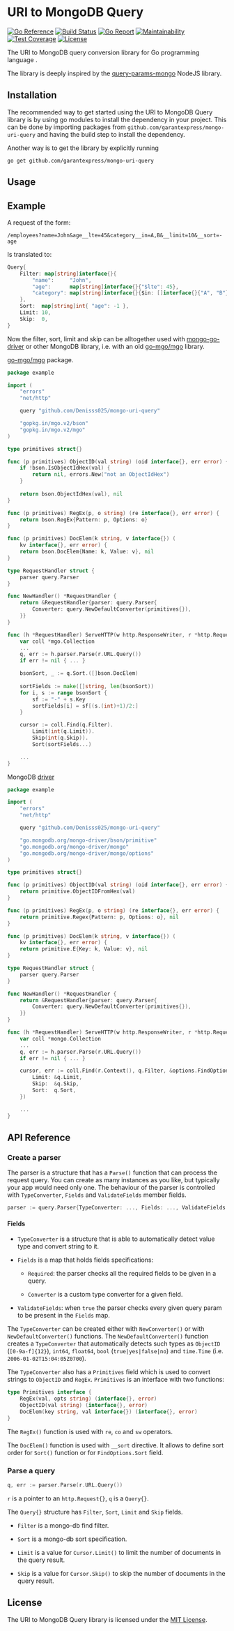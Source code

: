 # URI to MongoDB Query

[![Go Reference](https://pkg.go.dev/badge/github.com/garantexpress/mongo-uri-query.svg)](https://pkg.go.dev/github.com/garantexpress/mongo-uri-query)
[![Build Status](https://travis-ci.org/Denisss025/mongo-uri-query.svg?branch=master)](https://travis-ci.org/Denisss025/mongo-uri-query)
[![Go Report](https://goreportcard.com/badge/garantexpress/mongo-uri-query)](https://goreportcard.com/report/garantexpress/mongo-uri-query)
[![Maintainability](https://api.codeclimate.com/v1/badges/be2fde656b7fbc1e5795/maintainability)](https://codeclimate.com/github/garantexpress/mongo-uri-query/maintainability)
[![Test Coverage](https://api.codeclimate.com/v1/badges/5dcb97ef85e043fa0208/test_coverage)](https://codeclimate.com/github/garantexpress/mongo-uri-query/test_coverage)
[![License](https://img.shields.io/badge/License-MIT-blue.svg)](https://github.com/garantexpress/mongo-uri-query/blob/master/LICENSE)

The URI to MongoDB query conversion library for Go
programming language    .

The library is deeply inspired by the
[query-params-mongo](https://github.com/vasansr/query-params-mongo)
NodeJS library.

## Installation

The recommended way to get started using the URI to MongoDB Query
library is by using go modules to install the dependency in your
project.
This can be done by importing packages from
`github.com/garantexpress/mongo-uri-query` and having the build step
to install the dependency.

Another way is to get the library by explicitly running
```SH
go get github.com/garantexpress/mongo-uri-query
```

## Usage
## Example

A request of the form:
```URL
/employees?name=John&age__lte=45&category__in=A,B&__limit=10&__sort=-age
```
Is translated to:
```Go
Query{
    Filter: map[string]interface{}{
        "name":     "John",
        "age":      map[string]interface{}{"$lte": 45},
        "category": map[string]interface{}{$in: []interface{}{"A", "B"}},
    },
    Sort:  map[string]int{ "age": -1 },
    Limit: 10,
    Skip:  0,
}
```

Now the filter, sort, limit and skip can be alltogether used with
[mongo-go-driver](https://github.com/mongodb/mongo-go-driver) or other
MongoDB library, i.e. with an old
[go-mgo/mgo](https://github.com/go-mgo/mgo) library.

[go-mgo/mgo](https://github.com/go-mgo/mgo) package.

```Go
package example

import (
	"errors"
	"net/http"

	query "github.com/Denisss025/mongo-uri-query"

	"gopkg.in/mgo.v2/bson"
	"gopkg.in/mgo.v2/mgo"
)

type primitives struct{}

func (p primitives) ObjectID(val string) (oid interface{}, err error) {
	if !bson.IsObjectIdHex(val) {
		return nil, errors.New("not an ObjectIdHex")
    }
    
    return bson.ObjectIdHex(val), nil
}

func (p primitives) RegEx(p, o string) (re interface{}, err error) {
	return bson.RegEx{Pattern: p, Options: o}
}

func (p primitives) DocElem(k string, v interface{}) (
	kv interface{}, err error) {
	return bson.DocElem{Name: k, Value: v}, nil
}

type RequestHandler struct {
	parser query.Parser
}

func NewHandler() *RequestHandler {
	return &RequestHandler{parser: query.Parser{
		Converter: query.NewDefaultConverter(primitives{}),
	}}
}

func (h *RequestHandler) ServeHTTP(w http.ResponseWriter, r *http.Request) {
	var coll *mgo.Collection
	...
	q, err := h.parser.Parse(r.URL.Query())
	if err != nil { ... }

	bsonSort, _ := q.Sort.([]bson.DocElem)
	
	sortFields := make([]string, len(bsonSort))
	for i, s := range bsonSort {
		sf := "-" + s.Key
		sortFields[i] = sf[(s.(int)+1)/2:]
	}

	cursor := coll.Find(q.Filter).
		Limit(int(q.Limit)).
		Skip(int(q.Skip)).
		Sort(sortFields...)

	...
}
```

MongoDB [driver](https://github.com/mongodb/mongo-go-driver)

```Go
package example

import (
	"errors"
	"net/http"

	query "github.com/Denisss025/mongo-uri-query"

	"go.mongodb.org/mongo-driver/bson/primitive"
	"go.mongodb.org/mongo-driver/mongo"
	"go.mongodb.org/mongo-driver/mongo/options"
)

type primitives struct{}

func (p primitives) ObjectID(val string) (oid interface{}, err error) {
	return primitive.ObjectIDFromHex(val)
}

func (p primitives) RegEx(p, o string) (re interface{}, err error) {
    return primitive.Regex{Pattern: p, Options: o}, nil
}

func (p primitives) DocElem(k string, v interface{}) (
	kv interface{}, err error) {
	return primitive.E{Key: k, Value: v}, nil
}

type RequestHandler struct {
	parser query.Parser
}

func NewHandler() *RequestHandler {
	return &RequestHandler{parser: query.Parser{
		Converter: query.NewDefaultConverter(primitives{}),
	}}
}

func (h *RequestHandler) ServeHTTP(w http.ResponseWriter, r *http.Request) {
	var coll *mongo.Collection
	...
	q, err := h.parser.Parse(r.URL.Query())
	if err != nil { ... }

	cursor, err := coll.Find(r.Context(), q.Filter, &options.FindOptions{
		Limit: &q.Limit,
		Skip:  &q.Skip,
		Sort:  q.Sort,
	})

	...
}
```

## API Reference

### Create a parser

The parser is a structure that has a `Parse()` function that can process the request query.
You can create as many instances as you like, but typically your app would need only one.
The behaviour of the parser is controlled with `TypeConverter`, `Fields` and `ValidateFields`
member fields.

```Go
parser := query.Parser{TypeConverter: ..., Fields: ..., ValidateFields: ...}
```

#### Fields

* `TypeConverter` is a structure that is able to automatically detect value type
  and convert string to it.

* `Fields` is a map that holds fields specifications:

  * `Required`: the parser checks all the required fields to be given in a query.
 
  * `Converter` is a custom type converter for a given field.
 
* `ValidateFields`: when `true` the parser checks every given query param to be present in
   the `Fields` map.
   
The `TypeConverter` can be created either with `NewConverter()` or with `NewDefaultConverter()`
functions. The `NewDefaultConverter()` function creates a `TypeConverter` that automatically
detects such types as `ObjectID` (`[0-9a-f]{12}`), `int64`, `float64`, `bool` (`true|yes|false|no`) and `time.Time` (i.e. `2006-01-02T15:04:05Z0700`).

The `TypeConverter` also has a `Primitives` field which is used to convert strings to `ObjectID` and `RegEx`.
`Primitives` is an interface with two functions:

```Go
type Primitives interface {
    RegEx(val, opts string) (interface{}, error)
    ObjectID(val string) (interface{}, error)
    DocElem(key string, val interface{}) (interface{}, error)
}
```

The `RegEx()` function is used with `re`, `co` and `sw` operators.

The `DocElem()` function is used with `__sort` directive. It allows to
define sort order for `Sort()` function or for `FindOptions.Sort` field.

### Parse a query

```Go
q, err := parser.Parse(r.URL.Query())
```

`r` is a pointer to an `http.Request{}`, `q` is a `Query{}`.

The `Query{}` structure has `Filter`, `Sort`, `Limit` and `Skip` fields.

* `Filter` is a mongo-db find filter.

* `Sort` is a mongo-db sort specification.

* `Limit` is a value for `Cursor.Limit()` to limit the number of documents in the query result.

* `Skip` is a value for `Cursor.Skip()` to skip the number of documents in the query result.


## License

The URI to MongoDB Query library is licensed under the
[MIT License](https://github.com/Denisss025/mongo-uri-query/blob/master/LICENCE).

